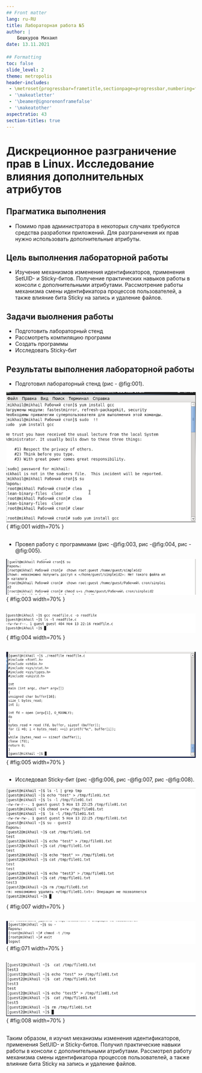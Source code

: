 ```yaml
---
## Front matter
lang: ru-RU
title: Лабораторная работа №5
author: |
	Бешкуров Михаил
date: 13.11.2021

## Formatting
toc: false
slide_level: 2
theme: metropolis
header-includes: 
 - \metroset{progressbar=frametitle,sectionpage=progressbar,numbering=fraction}
 - '\makeatletter'
 - '\beamer@ignorenonframefalse'
 - '\makeatother'
aspectratio: 43
section-titles: true
---
```


# Дискреционное разграничение прав в Linux. Исследование влияния дополнительных атрибутов

## Прагматика выполнения

- Помимо прав администратора в некоторых случаях требуются средства разработки приложений. Для разграничения их прав нужно использовать дополнительные атрибуты.

## Цель выполнения лабораторной работы

- Изучение механизмов изменения идентификаторов, применения SetUID- и Sticky-битов. Получение практических навыков работы в консоли с дополнительными атрибутами. Рассмотрение работы механизма смены идентификатора процессов пользователей, а также влияние бита Sticky на запись и удаление файлов.

## Задачи выолнения работы

- Подготовить лабораторный стенд
- Рассмотреть компиляцию программ
- Создать программы
- Исследовать Sticky-бит

## Результаты выполнения лабораторной работы

- Подготовил лабораторный стенд (рис - @fig:001).

![Установка компилятора gcc](image/1.png){ #fig:001 width=70% }

##

- Провел работу с программами (рис -@fig:003, рис -@fig:004, рис -@fig:005).

![Смена владельца и атрибутов от имени суперпользователя](image/6.png){ #fig:003 width=70% }

##

![Компиляция программы \texttt{readfile.c}](image/7.png){ #fig:004 width=70% }

##

![Проверка чтения файла](image/9.png){ #fig:005 width=70% }

##

- Исследовал Sticky-бит (рис -@fig:006, рис -@fig:007, рис -@fig:008).


![Попытка удаления файла от имени пользователя \texttt{guest2}](image/12.png){ #fig:007 width=70% }

##

![Смена бита](image/13.png){ #fig:071 width=70% }

##

![Проведение различных операций после удаления атрибута \texttt{t}](image/14.png){ #fig:008 width=70% }

##

Таким образом, я изучил механизмы изменения идентификаторов, применения SetUID- и Sticky-битов. Получил практические навыки работы в консоли с дополнительными атрибутами. Рассмотрел работу механизма смены идентификатора процессов пользователей, а также влияние бита Sticky на запись и удаление файлов.
